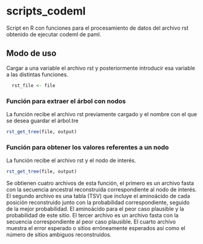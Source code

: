 # scripts_codeml

Script en R con funciones para el procesamiento de datos del archivo rst obtenido de ejecutar codeml de paml.

## Modo de uso
Cargar a una variable el archivo rst y posteriormente introducir esa variable a las distintas funciones.

```R
  rst_file <- file
```

### Función para extraer el árbol con nodos
La función recibe el archivo rst previamente cargado y el nombre con el que se desea guardar el árbol.tre
```R
rst_get_tree(file, output)
```
### Función para obtener los valores referentes a un nodo
La función recibe el archivo rst y el nodo de interés.
```R
rst_get_tree(file, output)
```
Se obtienen cuatro archivos de esta función, el primero es un archivo fasta con la secuencia ancestral reconstruida correspondiente al nodo de interés. El segundo archivo es una tabla (TSV) que incluye el aminoácido de cada posición reconstruido junto con la probabilidad correspondiente, seguido de la mejor probabilidad. El aminoácido para el peor caso plausible y la probabilidad de este sitio. El tercer archivo es un archivo fasta con la secuencia correspondiente al peor caso plausible. El cuarto archivo muestra el error esperado o sitios erróneamente esperados así como el número de sitios ambiguos reconstruidos.